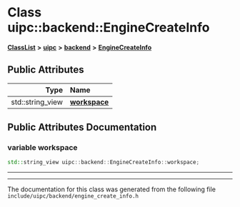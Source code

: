

# Class uipc::backend::EngineCreateInfo



[**ClassList**](annotated.md) **>** [**uipc**](namespaceuipc.md) **>** [**backend**](namespaceuipc_1_1backend.md) **>** [**EngineCreateInfo**](classuipc_1_1backend_1_1_engine_create_info.md)


























## Public Attributes

| Type | Name |
| ---: | :--- |
|  std::string\_view | [**workspace**](#variable-workspace)  <br> |












































## Public Attributes Documentation




### variable workspace 

```C++
std::string_view uipc::backend::EngineCreateInfo::workspace;
```




<hr>

------------------------------
The documentation for this class was generated from the following file `include/uipc/backend/engine_create_info.h`

